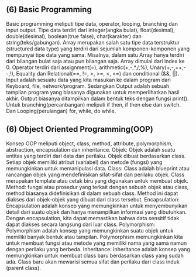 <h2>(6) Basic Programming</h2>

Basic programming meliputi tipe data, operator, looping, branching dan input output. Tipe data terdiri dari integer(angka bulat), float(desimal), double(desimal), boolean(true false), char(karakter) dan string(teks/gabungan). Array merupakan salah satu tipe data terstruktur (structured data type) yang terdiri dari sejumlah komponen-komponen yang mempunyai tipe data yang sama. Misalnya, dalam satu Array hanya terdiri dari bilangan bulat saja atau pun bilangan saja. Array dimulai dari index ke 0. Operator terdiri dari assignment(=), arithmetic(+,-,*,/,%), Unary(+,-,++,--,!), Equality dan Relational(==, !=, >, >=, <, <=) dan conditional (&&, ||). Input adalah sesuatu data yang kita masukan ke dalam program dari Keyboard, file, network/program. Sedangkan Output adalah sebuah tampilan program yang biasanya digunakan untuk memperlihatkan hasil akhir. Output biasanya ditampilkan dalam bentuk teks dengan fungsi print(). Untuk branching(percanbangan) meliputi if then, if then else dan switch. Dan Looping(perulangan) for, while, do while. 


<h2>(6) Object Oriented Programming(OOP)</h2>

Konsep OOP meliputi object, class, method, attribute, polymorphism, abstraction, encapsulation dan inheritance. Objek: Objek adalah suatu entitas yang terdiri dari data dan perilaku. Objek dibuat berdasarkan class. Setiap objek memiliki atribut (variabel) dan metode (fungsi) yang memungkinkan untuk memanipulasi data. Class: Class adalah blueprint atau rancangan objek yang mendefinisikan sifat-sifat dan perilaku objek. Class merupakan template atau cetak biru yang digunakan untuk membuat objek. Method: fungsi atau prosedur yang terkait dengan sebuah objek atau class, method biasanya didefinisikan di dalam sebuah class. Method ini dapat diakses dari objek-objek yang dibuat dari class tersebut. Encapsulation: Encapsulation adalah konsep yang memungkinkan untuk menyembunyikan detail dari suatu objek dan hanya menampilkan informasi yang dibutuhkan. Dengan encapsulation, kita dapat memastikan bahwa data sensitif tidak dapat diakses secara langsung dari luar class. Polymorphism: Polymorphism adalah konsep yang memungkinkan suatu objek untuk memiliki banyak bentuk atau tampilan. Polymorphism memungkinkan kita untuk membuat fungsi atau metode yang memiliki nama yang sama namun dengan perilaku yang berbeda. Inheritance: Inheritance adalah konsep yang memungkinkan untuk membuat class baru berdasarkan class yang sudah ada. Class baru akan mewarisi semua sifat dan perilaku dari class induk (parent class). 